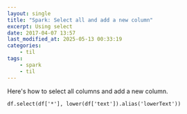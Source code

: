 ```yaml
---
layout: single
title: "Spark: Select all and add a new column"
excerpt: Using select
date: 2017-04-07 13:57
last_modified_at: 2025-05-13 00:33:19
categories:
    - til
tags:
    - spark
    - til
---
```


Here's how to select all columns and add a new column.

```pyspark
df.select(df['*'], lower(df['text']).alias('lowerText'))
```

